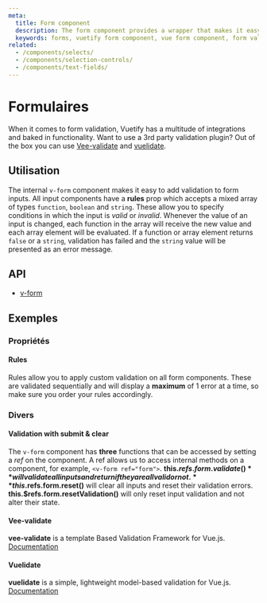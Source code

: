 ```yaml
---
meta:
  title: Form component
  description: The form component provides a wrapper that makes it easy to process and control validation states of input components.
  keywords: forms, vuetify form component, vue form component, form validation
related:
  - /components/selects/
  - /components/selection-controls/
  - /components/text-fields/
---
```


# Formulaires

When it comes to form validation, Vuetify has a multitude of integrations and baked in functionality. Want to use a 3rd party validation plugin? Out of the box you can use [Vee-validate](https://github.com/baianat/Vee-validate) and [vuelidate](https://github.com/vuelidate/vuelidate).

<promoted-ad slug="vuemastery-forms" />

## Utilisation

The internal `v-form` component makes it easy to add validation to form inputs. All input components have a **rules** prop which accepts a mixed array of types `function`, `boolean` and `string`. These allow you to specify conditions in which the input is _valid_ or _invalid_. Whenever the value of an input is changed, each function in the array will receive the new value and each array element will be evaluated. If a function or array element returns `false` or a `string`, validation has failed and the `string` value will be presented as an error message.

<example file="v-form/usage" />

## API

- [v-form](/api/v-form)

<inline-api page="components/forms" />

## Exemples

### Propriétés

#### Rules

Rules allow you to apply custom validation on all form components. These are validated sequentially and will display a **maximum** of 1 error at a time, so make sure you order your rules accordingly.

<example file="v-form/prop-rules" />

### Divers

#### Validation with submit & clear

The `v-form` component has **three** functions that can be accessed by setting a _ref_ on the component. A ref allows us to access internal methods on a component, for example, `<v-form ref="form">`. **this.$refs.form.validate()** will validate all inputs and return if they are all valid or not. **this.$refs.form.reset()** will clear all inputs and reset their validation errors. **this.$refs.form.resetValidation()** will only reset input validation and not alter their state.

<example file="v-form/misc-validation-with-submit-and-clear" />

#### Vee-validate

**vee-validate** is a template Based Validation Framework for Vue.js. [Documentation](https://vee-validate.logaretm.com/v3)

<example file="v-form/misc-vee-validate" />

#### Vuelidate

**vuelidate** is a simple, lightweight model-based validation for Vue.js. [Documentation](https://vuelidate.netlify.com/)

<example file="v-form/misc-vuelidate" />

<backmatter />
